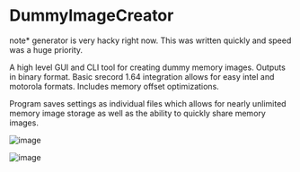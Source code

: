 # DummyImageCreator

note* generator is very hacky right now. This was written quickly and speed was a huge priority.

A high level GUI and CLI tool for creating dummy memory images.
Outputs in binary format. Basic srecord 1.64 integration allows for easy intel and motorola formats.
Includes memory offset optimizations.

Program saves settings as individual files which allows for nearly unlimited memory image storage as well as the ability to quickly share memory images.

![image](https://user-images.githubusercontent.com/60306510/125508182-5b195a1b-134c-4512-9168-2bdef612ffec.png)

![image](https://user-images.githubusercontent.com/60306510/125508329-4bae589e-40ca-49a5-8722-4ba2ca6d893f.png)
